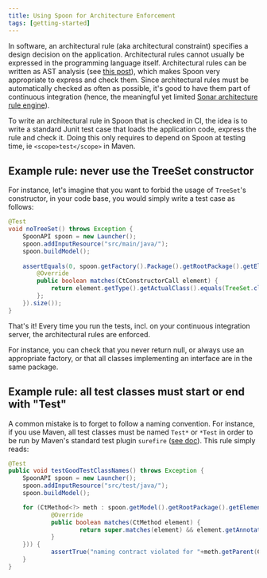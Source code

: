 ```yaml
---
title: Using Spoon for Architecture Enforcement
tags: [getting-started]
---
```


In software, an architectural rule (aka architectural constraint) specifies a design decision on the application. Architectural rules cannot usually be expressed in the programming language itself.
Architectural rules can be written as AST analysis (see [this post](https://saturnnetwork.wordpress.com/2012/11/26/ultimate-architecture-enforcement-prevent-code-violations-at-code-commit-time/)), which makes Spoon very appropriate to express and check them.
Since architectural rules must be automatically checked as often as possible, it's good to have them part of continuous integration (hence, the meaningful yet limited [Sonar architecture rule engine](https://docs.sonarqube.org/display/SONARQUBE44/Architecture+Rule+Engine)).

To write an architectural rule in Spoon that is checked in CI, the idea is to write a standard Junit test case that loads the application code, express the rule and check it. Doing this only requires to depend on Spoon at testing time, ie `<scope>test</scope>` in Maven.

Example rule: never use the TreeSet constructor
----------------------------------

For instance, let's imagine that you want to forbid the usage of `TreeSet`'s constructor, in your code base, you would simply write a test case as follows:

```java
@Test
void noTreeSet() throws Exception {
	SpoonAPI spoon = new Launcher();
	spoon.addInputResource("src/main/java/");
	spoon.buildModel();
	
	assertEquals(0, spoon.getFactory().Package().getRootPackage().getElements(new AbstractFilter<CtConstructorCall>() {
		@Override
		public boolean matches(CtConstructorCall element) {
			return element.getType().getActualClass().equals(TreeSet.class);
		};
	}).size());
}
```

That's it! Every time you run the tests, incl. on your continuous integration server, the architectural rules are enforced.

For instance, you can check that you never return null, or always use an appropriate factory, or that all classes implementing an interface are in the same package.


Example rule: all test classes must start or end with "Test"
----------------------------

A common mistake is to forget to follow a naming convention. For instance, if you use Maven, all test classes must be named `Test*` or `*Test` in order to be run by Maven's standard test plugin `surefire` ([see doc](http://maven.apache.org/surefire/maven-surefire-plugin/examples/inclusion-exclusion.html)). This rule simply reads:

```java
@Test
public void testGoodTestClassNames() throws Exception {
    SpoonAPI spoon = new Launcher();
    spoon.addInputResource("src/test/java/");
    spoon.buildModel();

    for (CtMethod<?> meth : spoon.getModel().getRootPackage().getElements(new TypeFilter<CtMethod>(CtMethod.class) {
            @Override
            public boolean matches(CtMethod element) {
                    return super.matches(element) && element.getAnnotation(Test.class) != null;
            }
    })) {
            assertTrue("naming contract violated for "+meth.getParent(CtClass.class).getSimpleName(), meth.getParent(CtClass.class).getSimpleName().startsWith("Test") || meth.getParent(CtClass.class).getSimpleName().endsWith("Test"));
    }
}
```
